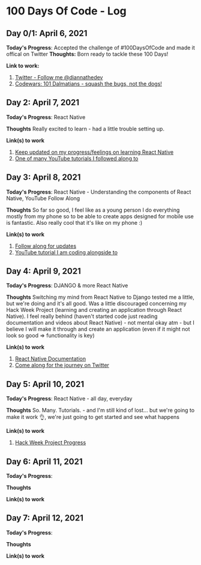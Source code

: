 # 100 Days Of Code - Log

## Day 0/1: April 6, 2021

**Today's Progress**: Accepted the challenge of #100DaysOfCode and made it offical on Twitter
**Thoughts:** Born ready to tackle these 100 Days!

**Link to work:** 
1. [Twitter - Follow me @diannathedev](https://twitter.com/diannathedev)
2. [Codewars: 101 Dalmatians - squash the bugs, not the dogs!](https://www.codewars.com/kata/56f6919a6b88de18ff000b36/train/javascript)

## Day 2: April 7, 2021

**Today's Progress**: React Native

**Thoughts** Really excited to learn - had a little trouble setting up. 

**Link(s) to work**
1. [Keep updated on my progress/feelings on learning React Native](https://twitter.com/diannathedev)
2. [One of many YouTube tutorials I followed along to](https://www.youtube.com/watch?v=ur6I5m2nTvk&list=PL4cUxeGkcC9ixPU-QkScoRBVxtPPzVjrQ)

## Day 3: April 8, 2021

**Today's Progress**: React Native - Understanding the components of React Native, YouTube Follow Along

**Thoughts** So far so good, I feel like as a young person I do everything mostly from my phone so to be able to create apps designed for mobile use is fantastic. Also really cool that it's like on my phone :)

**Link(s) to work**
1. [Follow along for updates](https://twitter.com/diannathedev)
2. [YouTube tutorial I am coding alongside to](https://www.youtube.com/watch?v=0-S5a0eXPoc&list=PLTjRvDozrdlxzQet01qZBt-sRG8bbDggv)

## Day 4: April 9, 2021

**Today's Progress**: DJANGO & more React Native

**Thoughts** Switching my mind from React Native to Django tested me a little, but we're doing and it's all good. Was a little discouraged concerning my Hack Week Project (learning and creating an application through React Native). I feel really behind (haven't started code just reading documentation and videos about React Native) - not mental okay atm - but I believe I will make it through and create an application (even if it might not look so good => functionality is key)

**Link(s) to work**
1. [React Native Documentation](https://reactnative.dev/docs/getting-started)
2. [Come along for the journey on Twitter](https://twitter.com/diannathedev)

## Day 5: April 10, 2021

**Today's Progress**: React Native - all day, everyday

**Thoughts** So. Many. Tutorials. - and I'm still kind of lost... but we're going to make it work 👌, we're just going to get started and see what happens

**Link(s) to work**
1. [Hack Week Project Progress](https://github.com/DiannaNguyen/quiz)

## Day 6: April 11, 2021

**Today's Progress**: 

**Thoughts** 

**Link(s) to work**

## Day 7: April 12, 2021

**Today's Progress**: 

**Thoughts** 

**Link(s) to work**
